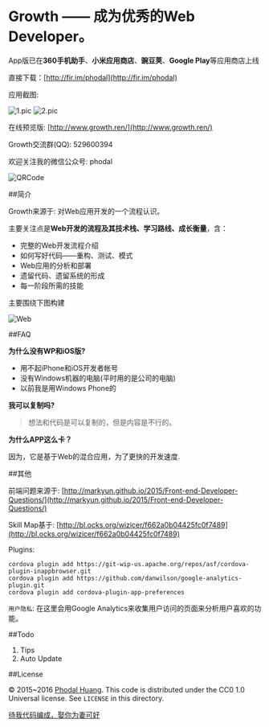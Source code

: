 # Growth —— 成为优秀的Web Developer。

App版已在**360手机助手**、**小米应用商店**、**豌豆荚**、**Google Play**等应用商店上线

直接下载：[http://fir.im/phodal](http://fir.im/phodal)

应用截图:

![1.pic](screenshot/1.png) ![2.pic](screenshot/2.png)

在线预览版: [http://www.growth.ren/](http://www.growth.ren/)

Growth交流群(QQ): 529600394 

欢迎关注我的微信公众号: phodal

![QRCode](www/img/wechat.jpg)

##简介

Growth来源于: 对Web应用开发的一个流程认识。

主要关注点是**Web开发的流程及其技术栈、学习路线、成长衡量**，含：

 - 完整的Web开发流程介绍   
 - 如何写好代码——重构、测试、模式
 - Web应用的分析和部署
 - 遗留代码、遗留系统的形成
 - 每一阶段所需的技能

主要围绕下图构建

![Web](www/img/seven.png)

##FAQ

**为什么没有WP和iOS版?**

- 用不起iPhone和iOS开发者帐号
- 没有Windows机器的电脑(平时用的是公司的电脑)
- 以前我是用Windows Phone的

**我可以复制吗?**

> 想法和代码是可以复制的，但是内容是不行的。

**为什么APP这么卡？**

因为，它是基于Web的混合应用，为了更快的开发速度.

##其他

前端问题来源于: [http://markyun.github.io/2015/Front-end-Developer-Questions/](http://markyun.github.io/2015/Front-end-Developer-Questions/)

Skill Map基于: [http://bl.ocks.org/wizicer/f662a0b04425fc0f7489](http://bl.ocks.org/wizicer/f662a0b04425fc0f7489)

Plugins:

    cordova plugin add https://git-wip-us.apache.org/repos/asf/cordova-plugin-inappbrowser.git
    cordova plugin add https://github.com/danwilson/google-analytics-plugin.git
    cordova plugin add cordova-plugin-app-preferences

``用户隐私``: 在这里会用Google Analytics来收集用户访问的页面来分析用户喜欢的功能。

##Todo

1. Tips
2. Auto Update

##License

© 2015~2016 [Phodal Huang](https://www.phodal.com). This code is distributed under the CC0 1.0 Universal license. See `LICENSE` in this directory.

[待我代码编成，娶你为妻可好](http://www.xuntayizhan.com/person/ji-ke-ai-qing-zhi-er-shi-dai-wo-dai-ma-bian-cheng-qu-ni-wei-qi-ke-hao-wan/)

